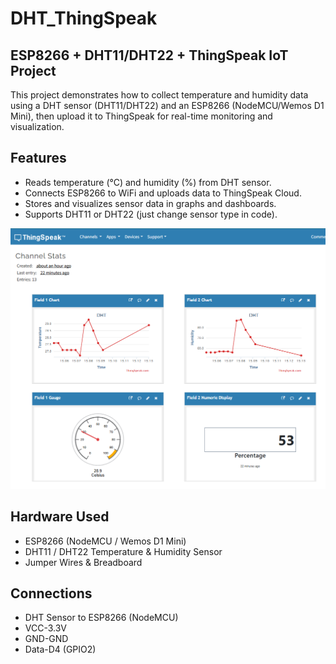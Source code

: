 # DHT_ThingSpeak
## ESP8266 + DHT11/DHT22 + ThingSpeak IoT Project
This project demonstrates how to collect temperature and humidity data using a DHT sensor (DHT11/DHT22) and an ESP8266 (NodeMCU/Wemos D1 Mini), then upload it to ThingSpeak for real-time monitoring and visualization.

## Features
- Reads temperature (°C) and humidity (%) from DHT sensor.
- Connects ESP8266 to WiFi and uploads data to ThingSpeak Cloud.
- Stores and visualizes sensor data in graphs and dashboards.
- Supports DHT11 or DHT22 (just change sensor type in code).

<p align="center"> 
  <img src="https://github.com/SathvikManuka/DHT_ThingSpeak/blob/main/Temp%26Hum_Results.png" alt="Block Diagram" width="600" /> 
</p>

## Hardware Used
- ESP8266 (NodeMCU / Wemos D1 Mini)
- DHT11 / DHT22 Temperature & Humidity Sensor
- Jumper Wires & Breadboard

 ## Connections
- DHT Sensor to	ESP8266 (NodeMCU)
- VCC-3.3V
- GND-GND
- Data-D4 (GPIO2)

